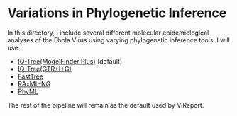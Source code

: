 # Variations in Phylogenetic Inference

In this directory, I include several different molecular epidemiological analyses of the Ebola Virus using varying phylogenetic inference tools. I will use:
* [IQ-Tree(ModelFinder Plus)](https://github.com/Cyoung02/ViReport-Ebola/tree/master/PhyloTools/IQTreeMFP) (default)
* [IQ-Tree(GTR+I+G)](https://github.com/Cyoung02/ViReport-Ebola/tree/master/PhyloTools/IQTree)
* [FastTree](https://github.com/Cyoung02/ViReport-Ebola/tree/master/PhyloTools/FastTree)
* [RAxML-NG](https://github.com/Cyoung02/ViReport-Ebola/tree/master/PhyloTools/RAxMLNG)
* [PhyML](https://github.com/Cyoung02/ViReport-Ebola/tree/master/PhyloTools/PhyML)

The rest of the pipeline will remain as the default used by ViReport.

